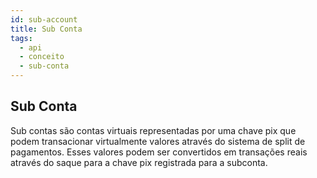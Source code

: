 ```yaml
---
id: sub-account
title: Sub Conta
tags:
  - api
  - conceito
  - sub-conta
---
```


## Sub Conta

Sub contas são contas virtuais representadas por uma chave pix que podem transacionar virtualmente valores através do sistema de split de pagamentos. Esses valores podem ser convertidos em transações reais através do saque para a chave pix registrada para a subconta.
